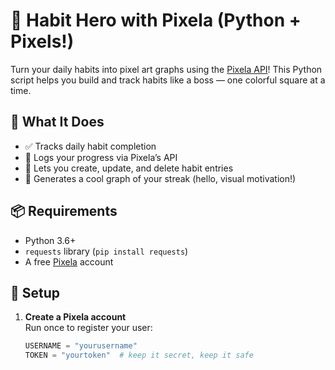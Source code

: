 # 💪 Habit Hero with Pixela (Python + Pixels!)

Turn your daily habits into pixel art graphs using the [Pixela API](https://pixe.la/)! This Python script helps you build and track habits like a boss — one colorful square at a time.

## 🎯 What It Does

- ✅ Tracks daily habit completion
- 🧮 Logs your progress via Pixela’s API
- 📅 Lets you create, update, and delete habit entries
- 🌈 Generates a cool graph of your streak (hello, visual motivation!)

## 📦 Requirements

- Python 3.6+
- `requests` library (`pip install requests`)
- A free [Pixela](https://pixe.la) account

## 🚀 Setup

1. **Create a Pixela account**  
   Run once to register your user:

   ```python
   USERNAME = "yourusername"
   TOKEN = "yourtoken"  # keep it secret, keep it safe
